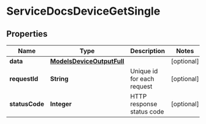 

# ServiceDocsDeviceGetSingle

## Properties

Name | Type | Description | Notes
------------ | ------------- | ------------- | -------------
**data** | [**ModelsDeviceOutputFull**](ModelsDeviceOutputFull.md) |  |  [optional]
**requestId** | **String** | Unique id for each request |  [optional]
**statusCode** | **Integer** | HTTP response status code |  [optional]




